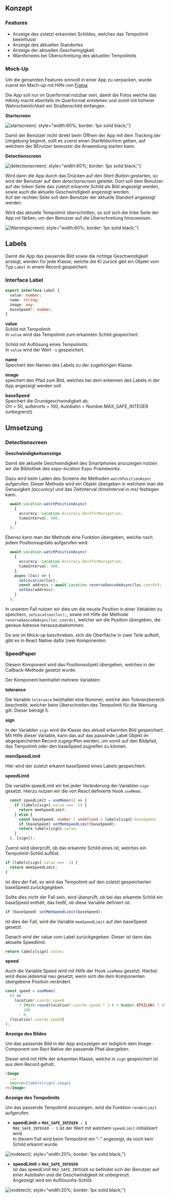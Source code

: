 ## Konzept

### Features

- Anzeige des zuletzt erkannten Schildes, welches das Tempolimit beeinflusst
- Anzeige des aktuellen Standortes
- Anzeige der aktuellen Geschwingigkeit
- Warnhinweis bei Überschreitung des aktuellen Tempolimits

### Mock-Up

Um die genannten Features sinnvoll in einer App zu verpacken, wurde zuerst ein Mach-up mit Hilfe von [Figma](https://www.figma.com)

Die App soll nur im Querformat nutzbar sein, damit die Fotos welche das HAndy macht ebenfalls im Querformat entstehen und somit mit höherer Wahrscheinlichkeit ein Straßenschild einfangen.

**Startscreen**

![startscreen](../assets/images/startscreen.png){: style="width:60%; border: 1px solid black;"}

Damit der Benutzer nicht direkt beim Öffnen der App mit dem Tracking der Umgebung beginnt, sollt es zuerst einen Startbldschirm geben, auf welchem der BEnutzer bewusstr die Anwendung starten kann.

**Detectionscreen**

![detectionscreen](../assets/images/detectionscreen.png){: style="width:60%; border: 1px solid black;"}

Wird dann die App durch das Drücken auf den *Start-Button* gestarten, so wird der Benutzer auf dem *detectionscreen* geleitet. Dort soll dem Benutzer auf der linken Seite das zuletzt erkannte Schild als Bild angezeigt werden, sowie auch die aktuelle Geschwindigkeit angezeigt werden.  
Auf der rechten Seite soll dem Benutzer der aktuelle Standort angezeigt werden.

Wird das aktuelle Tempolimit überschritten, so soll sich die linke Seite der App rot färben, um den Benutzer auf die Überschreitung hinzuweisen.

![Warningscreen](../assets/images/warningscreen.png){: style="width:60%; border: 1px solid black;"}

## Labels

Damit die App das passende Bild sowie die richtige Geschwindigkeit anzeigt, werden für jede Klasse, welche die KI zurück gibt ein Objekt vom Typ `Label` in einem Record gespeichert.

### Interface Label

```ts
export interface Label {
  value: number;
  name: string;
  image: any;
  baseSpeed?: number;
}
```

**value**  
Schild mit Tempolimit:  
In `value` wird das Tempolimit zum erkannten Schild gespeichert.

Schild mit Auflösung eines Tempolimits:  
In `value` wird der Wert `-1` gespeichert.

**name**  
Speichert den Namen des Labels zu der zugehörigen Klasse.

**image**  
speichert den Pfad zum Bild, welches bei dem erkennen des Labels in der App angezeigt werden soll.

**baseSpeed**  
Speichert die Grundgeschwindigkeit ab.  
Ort = 50, außerorts = 100, Autobahn = Number.MAX_SAFE_INTEGER (unbegrenzt)



## Umsetzung

### Detectionscreen

**Geschwindigkeitsanzeige**

Damit die aktuelle Geschwindigkeit des Smartphones anzuzeigen nutzen wir die Bibliothek des *expo-location* Expo-Frameworks. 

Dazu wird beim Laden des Screens die Methoden `watchPositionAsync` aufgerufen. Dieser Methode wird ein Objekt übergeben in welchem man die Genauigkeit *(accuracy)* und das Zeitinterval *(timeInterval in ms)* festlegen kann.

```ts
  await Location.watchPositionAsync(
    {
      accuracy: Location.Accuracy.BestForNavigation,
      timeInterval: 500,
    }
  );
```

Ebenso kann man der Methode eine Funktion übergeben, welche nach jedem Positionsupdate aufgerufen wird.

```ts
  await Location.watchPositionAsync(
    {
      accuracy: Location.Accuracy.BestForNavigation,
      timeInterval: 500,
    },
    async (loc) => {
      setLocation(loc);
      const address = await Location.reverseGeocodeAsync(loc.coords);
      setGeo(address);
    }
  );
```

In unserem Fall nutzen wir dies um die neuste Position in einer Vatiablen zu speichern, `setLocation(loc);`, sowie mit Hilfe der Methode `reverseGeocodeAsync(loc.coords)`, welcher wir die Position übergeben, die genaue Adresse herauszubekommen.

Da wie im Mock-up beschrieben, sich die Oberfläche in zwei Teile aufteilt, gibt es in React Native dafür zwei Komponenten.

### SpeedPaper

Diesem Komponent wird das Positionsobjekt übergeben, welches in der Callback-Methode gesetzt wurde.

Der Komponent beinhaltet mehrere Variablen:

**tolerance**

Die Variable `tolerance` beinhaltet eine Nummer, welche den Toleranzbereich beschreibt, welcher beim Überschreiten des Tempolimit für die Warnung gilt. Dieser beträgt 5. 

**sign**

In der Variablen `sign` wird die Klasse des aktuell erkannten Bild gespeichert. Mit Hilfe dieser Variable, kann das auf das passende Label Objekt im abgespeicherten Record zugegriffen werden, um somit auf den Bildpfad, das Tempolimit oder den baseSpeed zugreifen zu können.

**memSpeedLimit**

Hier wird der zuletzt erkannt baseSpeed eines Labels gespeichtert.

**speedLimit**

Die variable speedLimit wir bei jeder Veränderung der Variablen `sign` gesetzt. Hierzu nutzen wir die von React definierte Hook `useMemo`.

```ts
  const speedLimit = useMemo(() => {
    if (labels[sign].value === -1) {
      return memSpeedLimit;
    } else {
      const baseSpeed: number | undefined = labels[sign].baseSpeed;
      if (baseSpeed) setMemSpeedLimit(baseSpeed);
      return labels[sign].value;
    }
  }, [sign]);
```

Zuerst wird überprüft, ob das erkannte Schild eines ist, welches ein Tempolimit-Schild auflöst.

```ts
if (labels[sign].value === -1) {
  return memSpeedLimit;
}
```

ist dies der Fall, so wird das Tempolimit auf den zuletzt gespeicherten baseSpeed zurückgegeben.

Sollte dies nicht der Fall sein, wird überprüft, ob bei das erkannte Schild ein baseSpeed enthält, das heißt, ob diese Variable definiert ist.

```ts
if (baseSpeed) setMemSpeedLimit(baseSpeed);
```

Ist dies der Fall, wird die Variable `memSpeedLimit` auf den baseSpeed gesetzt.

Danach wird der value vom Label zurückgegeben. Dieser ist dann das aktuelle Speedlimit.

```ts
return labels[sign].value;
```

**speed**

Auch die Variable Speed wird mit Hilfe der Hook `useMemo` gesetzt.
Hierbei wird diese jedesmal neu gesetzt, wenn sich die dem Komponenten übergebene Position verändert.

```ts
const speed = useMemo(
  () =>
    location?.coords.speed
      ? (Math.round(location?.coords.speed * 3.6 + Number.EPSILON) * 100) /
        100
      : 0,
  [location?.coords.speed]
);
```

**Anzeige des Bildes**

Um das passende Bild in der App anzuzeigen wir lediglich dem Image-Component von Ract Native der passende Pfad übergeben.

Dieser wird mit Hilfe der erkannten Klasse, welche in `sign` gespeichert ist aus dem Record geholt.

```html
<Image
  ...
  source={labels[sign].image}
></Image>
```

**Anzeige des Tempolimits**

Um das passende Tempolimit anzuzeigen, wird die Funktion `renderLimit` aufgerufen.

- **speedLimit = `MAX_SAFE_INTEGER - 1`**  
`MAX_SAFE_INTEGER - 1` ist der Wert mit welchem `speedLimit` initialisiert wird.  
In diesem Fall wird beim Tempolimit ein "-" angezeigt, da noch kein Schild erkannt wurde.

![nodetect](../assets/images/nodetect.png){: style="width:20%; border: 1px solid black;"}

- **speedLimit = `MAX_SAFE_INTEGER`**  
Ist das speedLimit `MAX_SAFE_INTEGER` so befindet sich der Benutzer auf einer Autobahn und die Geschwindigkeit ist unbegrenzt.  
Angezeigt wird ein Auflösunhs-Schild.

![nodetect](../assets/images/unbegrenzt.png){: style="width:20%; border: 1px solid black;"}